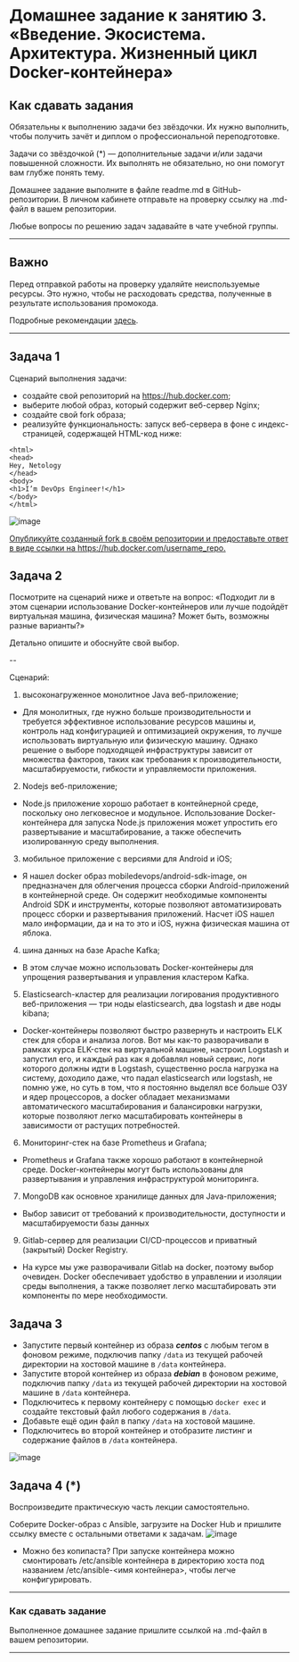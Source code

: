
# Домашнее задание к занятию 3. «Введение. Экосистема. Архитектура. Жизненный цикл Docker-контейнера»

## Как сдавать задания

Обязательны к выполнению задачи без звёздочки. Их нужно выполнить, чтобы получить зачёт и диплом о профессиональной переподготовке.

Задачи со звёздочкой (*) — дополнительные задачи и/или задачи повышенной сложности. Их выполнять не обязательно, но они помогут вам глубже понять тему.

Домашнее задание выполните в файле readme.md в GitHub-репозитории. В личном кабинете отправьте на проверку ссылку на .md-файл в вашем репозитории.

Любые вопросы по решению задач задавайте в чате учебной группы.

---


## Важно

Перед отправкой работы на проверку удаляйте неиспользуемые ресурсы.
Это нужно, чтобы не расходовать средства, полученные в результате использования промокода.

Подробные рекомендации [здесь](https://github.com/netology-code/virt-homeworks/blob/virt-11/r/README.md).

---

## Задача 1

Сценарий выполнения задачи:

- создайте свой репозиторий на https://hub.docker.com;
- выберите любой образ, который содержит веб-сервер Nginx;
- создайте свой fork образа;
- реализуйте функциональность:
запуск веб-сервера в фоне с индекс-страницей, содержащей HTML-код ниже:
```
<html>
<head>
Hey, Netology
</head>
<body>
<h1>I’m DevOps Engineer!</h1>
</body>
</html>
```

![image](https://github.com/nazarch2000/virtd-homeworks/assets/106932460/9b4b538c-5860-4e07-a68a-49507549bc10)

[Опубликуйте созданный fork в своём репозитории и предоставьте ответ в виде ссылки на https://hub.docker.com/username_repo.
](https://hub.docker.com/repository/docker/nazarch2000/nazar-nginx/general)
## Задача 2

Посмотрите на сценарий ниже и ответьте на вопрос:
«Подходит ли в этом сценарии использование Docker-контейнеров или лучше подойдёт виртуальная машина, физическая машина? Может быть, возможны разные варианты?»

Детально опишите и обоснуйте свой выбор.

--

Сценарий:

1.  высоконагруженное монолитное Java веб-приложение;

*  Для монолитных, где нужно больше производительности и требуется эффективное использование ресурсов машины и, контроль над конфигурацией и оптимизацией окружения, то лучше использовать виртуальную или физическую машину. Однако решение о выборе подходящей инфраструктуры зависит от множества факторов, таких как требования к производительности, масштабируемости, гибкости и управляемости приложения.

2.   Nodejs веб-приложение;

*  Node.js приложение хорошо работает в контейнерной среде, поскольку оно легковесное и модульное. Использование Docker-контейнера для запуска Node.js приложения может упростить его развертывание и масштабирование, а также обеспечить изолированную среду выполнения.

3.   мобильное приложение c версиями для Android и iOS;

*  Я нашел docker образ mobiledevops/android-sdk-image, он предназначен для облегчения процесса сборки Android-приложений в контейнерной среде. Он содержит необходимые компоненты Android SDK и инструменты, которые позволяют автоматизировать процесс сборки и развертывания приложений. Насчет iOS нашел мало информации, да и на то это и iOS, нужна физическая машина от яблока.

4.   шина данных на базе Apache Kafka;

*  В этом случае можно использовать Docker-контейнеры для упрощения развертывания и управления кластером Kafka.

5.   Elasticsearch-кластер для реализации логирования продуктивного веб-приложения — три ноды elasticsearch, два logstash и две ноды kibana;

*  Docker-контейнеры позволяют быстро развернуть и настроить ELK стек для сбора и анализа логов. Вот мы как-то разворачивали в рамках курса ELK-стек на виртуальной машине, настроил Logstash и запустил его, и каждый раз как я добавлял новый сервис, логи которого должны идти в Logstash, существенно росла нагрузка на систему, доходило даже, что падал elasticsearch или logstash, не помню уже, но суть в том, что я постоянно выделял все больше ОЗУ и ядер процессоров, а docker обладает механизмами автоматического масштабирования и балансировки нагрузки, которые позволяют легко масштабировать контейнеры в зависимости от растущих потребностей.

6.  Мониторинг-стек на базе Prometheus и Grafana;

*  Prometheus и Grafana также хорошо работают в контейнерной среде. Docker-контейнеры могут быть использованы для развертывания и управления инфраструктурой мониторинга.

7.   MongoDB как основное хранилище данных для Java-приложения;

*  Выбор зависит от требований к производительности, доступности и масштабируемости базы данных

9.  Gitlab-сервер для реализации CI/CD-процессов и приватный (закрытый) Docker Registry.

* На курсе мы уже разворачивали Gitlab на docker, поэтому выбор очевиден. Docker обеспечивает удобство в управлении и изоляции среды выполнения, а также позволяет легко масштабировать эти компоненты по мере необходимости.

## Задача 3

- Запустите первый контейнер из образа ***centos*** c любым тегом в фоновом режиме, подключив папку ```/data``` из текущей рабочей директории на хостовой машине в ```/data``` контейнера.
- Запустите второй контейнер из образа ***debian*** в фоновом режиме, подключив папку ```/data``` из текущей рабочей директории на хостовой машине в ```/data``` контейнера.
- Подключитесь к первому контейнеру с помощью ```docker exec``` и создайте текстовый файл любого содержания в ```/data```.
- Добавьте ещё один файл в папку ```/data``` на хостовой машине.
- Подключитесь во второй контейнер и отобразите листинг и содержание файлов в ```/data``` контейнера.

![image](https://github.com/nazarch2000/virtd-homeworks/assets/106932460/4a664193-0770-4429-ac4d-894e314c7ce9)

## Задача 4 (*)

Воспроизведите практическую часть лекции самостоятельно.

Соберите Docker-образ с Ansible, загрузите на Docker Hub и пришлите ссылку вместе с остальными ответами к задачам.
![image](https://github.com/nazarch2000/virtd-homeworks/assets/106932460/aa8eb028-5465-49c1-981a-f2e949519bd6)
* Можно без копипаста? При запуске контейнера можно смонтировать /etc/ansible контейнера в директорию хоста под названием /etc/ansible-<имя контейнера>, чтобы легче конфигурировать.
---

### Как cдавать задание

Выполненное домашнее задание пришлите ссылкой на .md-файл в вашем репозитории.

---

